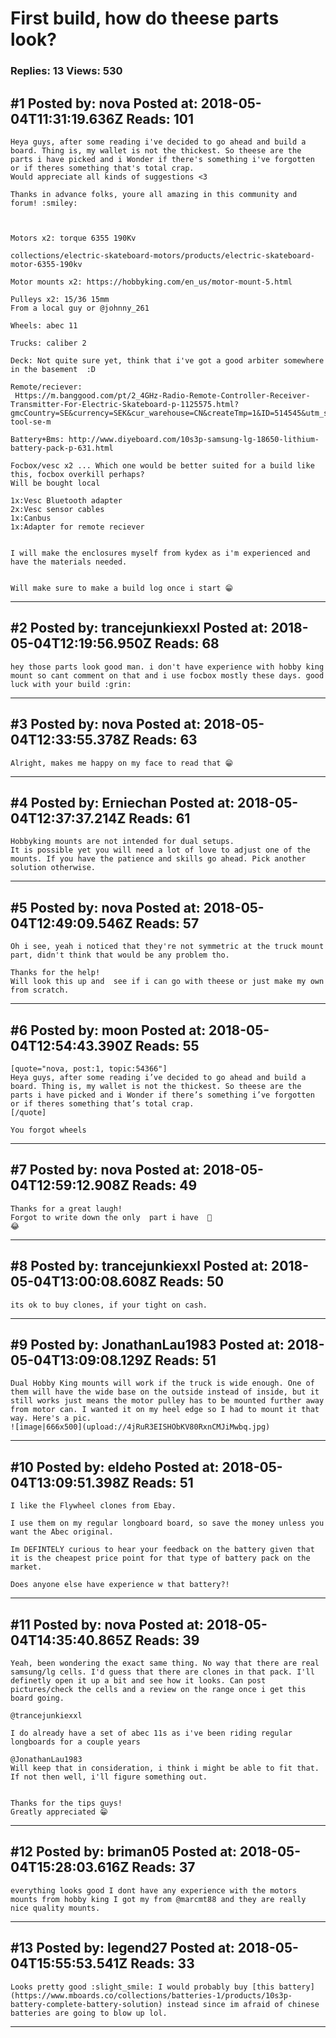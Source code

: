 # First build, how do theese parts look?

### Replies: 13 Views: 530

## \#1 Posted by: nova Posted at: 2018-05-04T11:31:19.636Z Reads: 101

```
Heya guys, after some reading i've decided to go ahead and build a board. Thing is, my wallet is not the thickest. So theese are the parts i have picked and i Wonder if there's something i've forgotten or if theres something that's total crap.
Would appreciate all kinds of suggestions <3

Thanks in advance folks, youre all amazing in this community and forum! :smiley:

 

Motors x2: torque 6355 190Kv

collections/electric-skateboard-motors/products/electric-skateboard-motor-6355-190kv

Motor mounts x2: https://hobbyking.com/en_us/motor-mount-5.html

Pulleys x2: 15/36 15mm
From a local guy or @johnny_261

Wheels: abec 11

Trucks: caliber 2

Deck: Not quite sure yet, think that i've got a good arbiter somewhere in the basement  :D

Remote/reciever:
 Https://m.banggood.com/pt/2_4GHz-Radio-Remote-Controller-Receiver-Transmitter-For-Electric-Skateboard-p-1125575.html?gmcCountry=SE&currency=SEK&cur_warehouse=CN&createTmp=1&ID=514545&utm_source=googleshopping&utm_medium=cpc_ods&utm_content=heath&utm_campaign=pla-tool-se-m

Battery+Bms: http://www.diyeboard.com/10s3p-samsung-lg-18650-lithium-battery-pack-p-631.html

Focbox/vesc x2 ... Which one would be better suited for a build like this, focbox overkill perhaps?
Will be bought local

1x:Vesc Bluetooth adapter
2x:Vesc sensor cables
1x:Canbus 
1x:Adapter for remote reciever


I will make the enclosures myself from kydex as i'm experienced and have the materials needed.


Will make sure to make a build log once i start 😁
```

---
## \#2 Posted by: trancejunkiexxl Posted at: 2018-05-04T12:19:56.950Z Reads: 68

```
hey those parts look good man. i don't have experience with hobby king mount so cant comment on that and i use focbox mostly these days. good luck with your build :grin:
```

---
## \#3 Posted by: nova Posted at: 2018-05-04T12:33:55.378Z Reads: 63

```
Alright, makes me happy on my face to read that 😁
```

---
## \#4 Posted by: Erniechan Posted at: 2018-05-04T12:37:37.214Z Reads: 61

```
Hobbyking mounts are not intended for dual setups.
It is possible yet you will need a lot of love to adjust one of the mounts. If you have the patience and skills go ahead. Pick another solution otherwise.
```

---
## \#5 Posted by: nova Posted at: 2018-05-04T12:49:09.546Z Reads: 57

```
Oh i see, yeah i noticed that they're not symmetric at the truck mount part, didn't think that would be any problem tho.

Thanks for the help! 
Will look this up and  see if i can go with theese or just make my own from scratch.
```

---
## \#6 Posted by: moon Posted at: 2018-05-04T12:54:43.390Z Reads: 55

```
[quote="nova, post:1, topic:54366"]
Heya guys, after some reading i’ve decided to go ahead and build a board. Thing is, my wallet is not the thickest. So theese are the parts i have picked and i Wonder if there’s something i’ve forgotten or if theres something that’s total crap.
[/quote]

You forgot wheels
```

---
## \#7 Posted by: nova Posted at: 2018-05-04T12:59:12.908Z Reads: 49

```
Thanks for a great laugh! 
Forgot to write down the only  part i have  🤣
😂
```

---
## \#8 Posted by: trancejunkiexxl Posted at: 2018-05-04T13:00:08.608Z Reads: 50

```
its ok to buy clones, if your tight on cash.
```

---
## \#9 Posted by: JonathanLau1983 Posted at: 2018-05-04T13:09:08.129Z Reads: 51

```
Dual Hobby King mounts will work if the truck is wide enough. One of them will have the wide base on the outside instead of inside, but it still works just means the motor pulley has to be mounted further away from motor can. I wanted it on my heel edge so I had to mount it that way. Here's a pic.
![image|666x500](upload://4jRuR3EISHObKV80RxnCMJiMwbq.jpg)
```

---
## \#10 Posted by: eldeho Posted at: 2018-05-04T13:09:51.398Z Reads: 51

```
I like the Flywheel clones from Ebay. 

I use them on my regular longboard board, so save the money unless you want the Abec original. 

Im DEFINTELY curious to hear your feedback on the battery given that it is the cheapest price point for that type of battery pack on the market. 

Does anyone else have experience w that battery?!
```

---
## \#11 Posted by: nova Posted at: 2018-05-04T14:35:40.865Z Reads: 39

```
Yeah, been wondering the exact same thing. No way that there are real samsung/lg cells. I'd guess that there are clones in that pack. I'll definetly open it up a bit and see how it looks. Can post pictures/check the cells and a review on the range once i get this board going.

@trancejunkiexxl 

I do already have a set of abec 11s as i've been riding regular longboards for a couple years
 
@JonathanLau1983
Will keep that in consideration, i think i might be able to fit that. If not then well, i'll figure something out.


Thanks for the tips guys! 
Greatly appreciated 😁
```

---
## \#12 Posted by: briman05 Posted at: 2018-05-04T15:28:03.616Z Reads: 37

```
everything looks good I dont have any experience with the motors mounts from hobby king I got my from @marcmt88 and they are really nice quality mounts.
```

---
## \#13 Posted by: legend27 Posted at: 2018-05-04T15:55:53.541Z Reads: 33

```
Looks pretty good :slight_smile: I would probably buy [this battery](https://www.mboards.co/collections/batteries-1/products/10s3p-battery-complete-battery-solution) instead since im afraid of chinese batteries are going to blow up lol.
```

---
